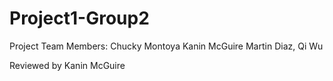 # Project1-Group2
Project Team Members:
Chucky Montoya
Kanin McGuire
Martin Diaz,
Qi Wu



Reviewed by Kanin McGuire
